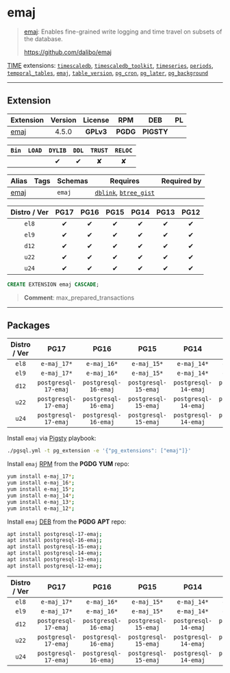 # emaj


> [emaj](https://github.com/dalibo/emaj): Enables fine-grained write logging and time travel on subsets of the database.
>
> https://github.com/dalibo/emaj





[TIME](/time) extensions: [`timescaledb`](/timescaledb), [`timescaledb_toolkit`](/timescaledb_toolkit), [`timeseries`](/timeseries), [`periods`](/periods), [`temporal_tables`](/temporal_tables), [`emaj`](/emaj), [`table_version`](/table_version), [`pg_cron`](/pg_cron), [`pg_later`](/pg_later), [`pg_background`](/pg_background)


-------
## Extension


| Extension | Version | License | RPM | DEB | PL |
|-----------|:-------:|:-------:|:---:|:---:|:--:|
| [emaj](https://github.com/dalibo/emaj) | 4.5.0 | **<span class="tcwarn">GPLv3</span>** | **<span class="tccyan">PGDG</span>** | **<span class="tcwarn">PIGSTY</span>** |  |



| `Bin` | `LOAD` | `DYLIB` | `DDL` | `TRUST` | `RELOC` |
|:-----:|:------:|:-------:|:-----:|:-------:|:-------:|
|  |  | <span class="tcblue">✔</span> | <span class="tcblue">✔</span> | <span class="tcwarn">✘</span> | <span class="tcwarn">✘</span> |



| Alias | Tags | Schemas | Requires | Required by |
|-------|------|---------|----------|-------------|
| [emaj](/emaj) |  | `emaj` | [`dblink`](dblink), [`btree_gist`](btree_gist) |  |



| Distro / Ver | PG17 | PG16 | PG15 | PG14 | PG13 | PG12 |
|:------------:|:----:|:----:|:----:|:----:|:----:|:----:|
| `el8` | <span class="tcblue">✔</span> | <span class="tcblue">✔</span> | <span class="tcblue">✔</span> | <span class="tcblue">✔</span> | <span class="tcblue">✔</span> | <span class="tcblue">✔</span> |
| `el9` | <span class="tcblue">✔</span> | <span class="tcblue">✔</span> | <span class="tcblue">✔</span> | <span class="tcblue">✔</span> | <span class="tcblue">✔</span> | <span class="tcblue">✔</span> |
| `d12` | <span class="tcblue">✔</span> | <span class="tcblue">✔</span> | <span class="tcblue">✔</span> | <span class="tcblue">✔</span> | <span class="tcblue">✔</span> | <span class="tcblue">✔</span> |
| `u22` | <span class="tcblue">✔</span> | <span class="tcblue">✔</span> | <span class="tcblue">✔</span> | <span class="tcblue">✔</span> | <span class="tcblue">✔</span> | <span class="tcblue">✔</span> |
| `u24` | <span class="tcblue">✔</span> | <span class="tcblue">✔</span> | <span class="tcblue">✔</span> | <span class="tcblue">✔</span> | <span class="tcblue">✔</span> | <span class="tcblue">✔</span> |





```sql
CREATE EXTENSION emaj CASCADE;
```
> **Comment**: max_prepared_transactions
-----------


## Packages


| Distro / Ver | PG17 | PG16 | PG15 | PG14 | PG13 | PG12 |
|:------------:|:----:|:----:|:----:|:----:|:----:|:----:|
| `el8` | `e-maj_17*` | `e-maj_16*` | `e-maj_15*` | `e-maj_14*` | `e-maj_13*` | `e-maj_12*` |
| `el9` | `e-maj_17*` | `e-maj_16*` | `e-maj_15*` | `e-maj_14*` | `e-maj_13*` | `e-maj_12*` |
| `d12` | `postgresql-17-emaj` | `postgresql-16-emaj` | `postgresql-15-emaj` | `postgresql-14-emaj` | `postgresql-13-emaj` | `postgresql-12-emaj` |
| `u22` | `postgresql-17-emaj` | `postgresql-16-emaj` | `postgresql-15-emaj` | `postgresql-14-emaj` | `postgresql-13-emaj` | `postgresql-12-emaj` |
| `u24` | `postgresql-17-emaj` | `postgresql-16-emaj` | `postgresql-15-emaj` | `postgresql-14-emaj` | `postgresql-13-emaj` | `postgresql-12-emaj` |



Install `emaj` via [Pigsty](https://pigsty.io/docs/pgext/usage/install/) playbook:

```bash
./pgsql.yml -t pg_extension -e '{"pg_extensions": ["emaj"]}'
```


Install `emaj` [RPM](/rpm) from the **<span class="tccyan">PGDG</span>** **YUM** repo:

```bash
yum install e-maj_17*;
yum install e-maj_16*;
yum install e-maj_15*;
yum install e-maj_14*;
yum install e-maj_13*;
yum install e-maj_12*;
```


Install `emaj` [DEB](/deb) from the **<span class="tccyan">PGDG</span>** **APT** repo:

```bash
apt install postgresql-17-emaj;
apt install postgresql-16-emaj;
apt install postgresql-15-emaj;
apt install postgresql-14-emaj;
apt install postgresql-13-emaj;
apt install postgresql-12-emaj;
```




| Distro / Ver | PG17 | PG16 | PG15 | PG14 | PG13 | PG12 |
|:------------:|:----:|:----:|:----:|:----:|:----:|:----:|
| `el8` | `e-maj_17*` | `e-maj_16*` | `e-maj_15*` | `e-maj_14*` | `e-maj_13*` | `e-maj_12*` |
| `el9` | `e-maj_17*` | `e-maj_16*` | `e-maj_15*` | `e-maj_14*` | `e-maj_13*` | `e-maj_12*` |
| `d12` | `postgresql-17-emaj` | `postgresql-16-emaj` | `postgresql-15-emaj` | `postgresql-14-emaj` | `postgresql-13-emaj` | `postgresql-12-emaj` |
| `u22` | `postgresql-17-emaj` | `postgresql-16-emaj` | `postgresql-15-emaj` | `postgresql-14-emaj` | `postgresql-13-emaj` | `postgresql-12-emaj` |
| `u24` | `postgresql-17-emaj` | `postgresql-16-emaj` | `postgresql-15-emaj` | `postgresql-14-emaj` | `postgresql-13-emaj` | `postgresql-12-emaj` |





